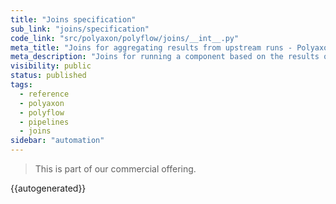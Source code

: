 ```yaml
---
title: "Joins specification"
sub_link: "joins/specification"
code_link: "src/polyaxon/polyflow/joins/__int__.py"
meta_title: "Joins for aggregating results from upstream runs - Polyaxon automation"
meta_description: "Joins for running a component based on the results of upstream or parallel runs and aggregating dynamically inputs, outputs, adn artifacts dynamically."
visibility: public
status: published
tags:
  - reference
  - polyaxon
  - polyflow
  - pipelines
  - joins
sidebar: "automation"
---
```


<blockquote class="commercial">This is part of our commercial offering.</blockquote>

{{autogenerated}}
